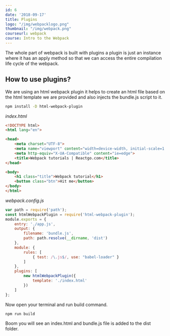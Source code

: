 ```yaml
---
id: 6
date: '2018-09-17'
title: Plugins
logo: "/img/webpacklogo.png"
thumbnail: "/img/webpack.png"
courseurl: webpack
course: Intro to the Webpack
---
```


The whole part of webpack is built with plugins a plugin is just an instance where it has an apply method so that we can access the entire compilation life cycle of the webpack.


## How to use plugins?

We are using an html webpack plugin it helps to create an html file based on the html template we are provided and also injects the bundle.js script to it.

```bash
npm install -D html-webpack-plugin
```


*index.html*

```html
<!DOCTYPE html>
<html lang="en">

<head>
    <meta charset="UTF-8">
    <meta name="viewport" content="width=device-width, initial-scale=1.0">
    <meta http-equiv="X-UA-Compatible" content="ie=edge">
    <title>Webpack tutorials | Reactgo.com</title>
</head>

<body>
    <h1 class="title">Webpack tutorial</h1>
    <button class="btn">Hit me</button>
</body>
</html>
```

*webpack.config.js*

```js
var path = require('path');
const htmlWebpackPlugin = require('html-webpack-plugin');
module.exports = {
    entry: './app.js',
    output: {
        filename: 'bundle.js',
        path: path.resolve(__dirname, 'dist')
    },
    module: {
        rules: [
            { test: /\.js$/, use: "babel-loader" }
        ]
    },
    plugins: [
        new htmlWebpackPlugin({
            template: './index.html'
        })
    ]
};
```

Now open your terminal and run build command.

```bash
npm run build
```

Boom you will see an index.html and bundle.js file is added to the dist folder.